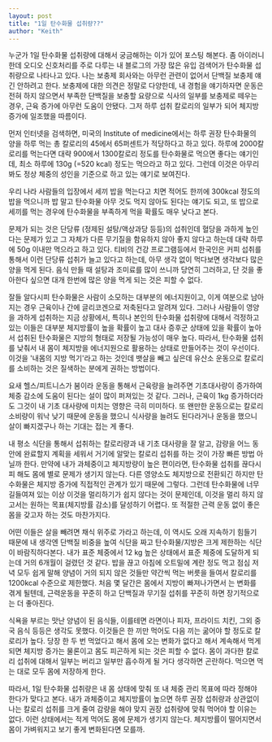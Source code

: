 ```yaml
---
layout: post
title: "1일 탄수화물 섭취량??"
author: "Keith"
---
```



누군가 1일 탄수화물 섭취량에 대해서 궁금해하는 이가 있어 포스팅 해본다. 좀 아이러니한데 오디오 신호처리를 주로 다루는 내 블로그의 가장 많은 유입 검색어가 탄수화물 섭취량으로 나타나고 있다. 나는 보충제 회사와는 아무런 관련이 없어서 단백질 보충제 얘긴 안하려고 한다. 보충제에 대한 의견은 정말로 다양한데, 내 경험을 얘기하자면 운동은 전혀 하지 않으면서 부족한 단백질을 보충할 요량으로 식사의 일부를 보충제로 떼우는 경우, 근육 증가에 아무런 도움이 안됐다. 그저 하루 섭취 칼로리의 일부가 되어 체지방 증가에 일조했을 따름이다.




먼저 인터넷을 검색하면, 미국의 Institute of medicine에서는 하루 권장 탄수화물의 양을 하루 먹는 총 칼로리의 45에서 65퍼센트가 적당하다고 하고 있다. 하루에 2000칼로리를 먹는다면 대략 900에서 1300칼로리 정도를 탄수화물로 먹으면 좋다는 얘기인데, 최소 하루에 130g (=520 kcal) 정도는 먹으라고 하고 있다. 그런데 이것은 아무리봐도 정상 체중의 성인을 기준으로 하고 있는 얘기로 보여진다.




우리 나라 사람들의 입장에서 세끼 밥을 먹는다고 치면 적어도 한끼에 300kcal 정도의 밥을 먹으니까 밥 말고 탄수화물 아무 것도 먹지 않아도 된다는 얘기도 되고, 또 밥으로 세끼를 먹는 경우에 탄수화물을 부족하게 먹을 확률도 매우 낮다고 본다.




문제가 되는 것은 단당류 (정제된 설탕/액상과당 등등)의 섭취인데 혈당을 과하게 높인다는 문제가 있고 그 자체가 다른 무기질을 함유하지 않아 좋지 않다고 하는데 대략 하루에 50g 이내만 먹으라고 하고 있다. 티비의 건강 프로그램등에서 한국인은 커피 섭취를 통해서 이런 단당류 섭취가 늘고 있다고 하는데, 아무 생각 없이 먹다보면 생각보다 많은 양을 먹게 된다. 음식 만들 때 설탕과 조미료를 많이 쓰니까 당연히 그러하고, 단 것을 좋아한다 싶으면 대개 한번에 많은 양을 먹게 되는 것은 피할 수 없다.




잘들 알다시피 탄수화물은 사람이 소모하는 대부분의 에너지원이고, 이게 여분으로 남아지는 경우 근육이나 간에 글리코겐으로 저축된다고 알려져 있다. 그러나 사람들이 영양을 과하게 섭취하는 지금 상황에서, 특히나 본인의 탄수화물 섭취량에 대해서 걱정하고 있는 이들은 대부분 체지방률이 높을 확률이 높고 대사 증후군 상태에 있을 확률이 높아서 섭취된 탄수화물은 지방의 형태로 저장될 가능성이 매우 높다. 따라서, 탄수화물 섭취를 낮춰서 내 몸이 체지방을 에너지원으로 활용하는 상태로 만들어주는 것이 우선이다. 이것을 '내몸의 지방 먹기'라고 하는 것인데 뱃살을 빼고 싶은데 유산소 운동으로 칼로리를 소비하는 것은 질색하는 분에게 권하는 방법이다.




요새 헬스/피트니스가 붐이라 운동을 통해서 근육량을 늘려주면 기초대사량이 증가하여 체중 감소에 도움이 된다는 설이 많이 퍼져있는 것 같다. 그러나, 근육이 1kg 증가하더라도 그것이 내 기초 대사량에 미치는 영향은 극히 미미하다. 또 왠만한 운동으로는 칼로리 소비량이 워낙 낮기 때문에 운동을 했으니 식사량을 늘려도 된다라거나 운동을 했으니 살이 빠지겠구나 하는 기대는 접는 게 좋다. 




내 평소 식단을 통해서 섭취하는 칼로리량과 내 기초 대사량을 잘 알고, 감량을 어느 동안에 완료할지 계획을 세워서 거기에 알맞는 칼로리 섭취를 하는 것이 가장 빠른 방법 아닐까 한다. 만약에 내가 과체중이고 체지방량이 높은 편이라면, 탄수화물 섭취를 끊다시피 해도 몸에 별로 문제가 생기지 않는다. 다른 영양소도 체지방으로 전환되긴 하지만 탄수화물은 체지방 증가에 직접적인 관계가 있기 때문에 그렇다. 그런데 탄수화물에 너무 길들여져 있는 이상 이것을 멀리하기가 쉽지 않다는 것이 문제인데, 이것을 멀리 하지 않고서는 원하는 목표(체지방률 감소)를 달성하기 어렵다. 또 적절한 근력 운동 없이 좋은 몸을 갖고자 하는 것도 마찬가지다. 




어떤 이들은 살을 빼려면 채식 위주로 가라고 하는데, 이 역시도 오래 지속하기 힘들기 때문에 내 생각엔 단백질 비중을 높여 식단을 짜고 탄수화물/지방은 크게 제한하는 식단이 바람직하다본다. 내가 표준 체중에서 12 kg 높은 상태에서 표준 체중에 도달하게 되는데 거의 6개월이 걸렸던 것 같다. 밥을 끊고 아침에 오트밀에 계란 정도 먹고 점심 저녁 모두 쉽게 말해 양념이 거의 되지 않은 것들만 약간씩 먹는 버릇을 들여서 칼로리를 1200kcal 수준으로 제한했다. 처음 몇 달간은 몸에서 지방이 빠져나가면서 는 변화를 겪게 될텐데, 근력운동을 꾸준히 하고 단백질과 무기질 섭취를 꾸준히 하면 장기적으로는 더 좋아진다.




식욕을 부르는 맛난 양념이 된 음식들, 이를테면 라면이나 피자, 프라이드 치킨, 그외 중국 음식 등등은 생각도 못했다. 이것들은 한 끼만 먹어도 다음 끼는 굶어야 할 정도로 칼로리가 높다. 당장 한 두 번 먹었다고 해서 몸에 오는 변화가 없다고 해서 계속해서 먹게 되면 체지방 증가는 물론이고 몸도 피곤하게 되는 것은 피할 수 없다. 몸이 과다한 칼로리 섭취에 대해서 일부는 버리고 일부만 흡수하게 될 거다 생각하면 곤란하다. 먹으면 먹는 대로 모두 몸에 저장하게 한다.




따라서, 1일 탄수화물 섭취량은 내 몸 상태에 맞춰 또 내 체중 관리 목표에 따라 정해야 한다가 맞다고 본다. 내가 과체중이고 체지방률이 높으면 하루 권장 섭취량과 상관없이 나는 칼로리 섭취를 크게 줄여 감량을 해야 맞지 권장 섭취량에 맞춰 먹어야 할 이유는 없다. 이런 상태에서는 적게 먹어도 몸에 문제가 생기지 않는다. 체지방률이 떨어지면서 몸이 가벼워지고 보기 좋게 변화된다면 모를까. 


